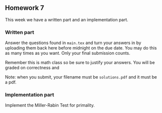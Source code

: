 ## Homework 7

This week we have a written part and an implementation part. 

### Written part 

Answer the questions found in `main.tex` and turn your answers in by uploading them 
back here before midnight on the due date. You may do this as many times as 
you want. Only your final submission counts.

Remember this is math class so be sure to justify your answers. You will be 
graded on correctness and 

Note: when you submit, your filename must be `solutions.pdf` and it must be a pdf. 

### Implementation part 

Implement the Miller-Rabin Test for primality. 
